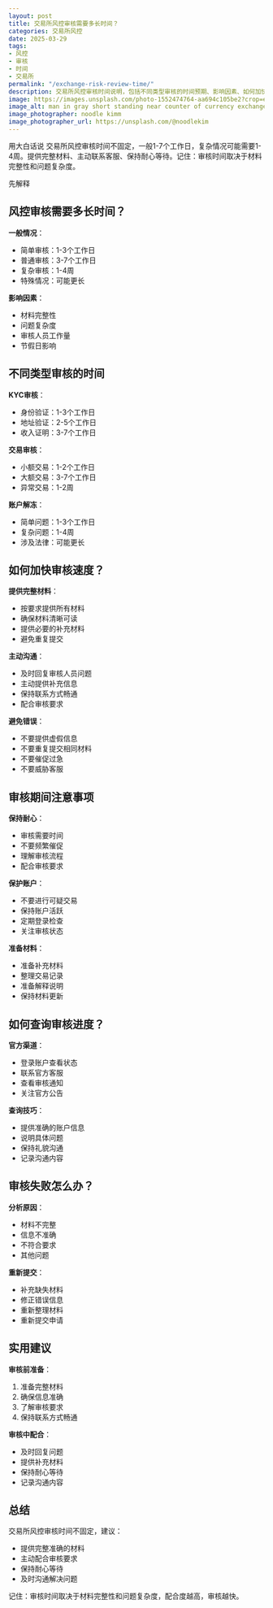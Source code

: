 ```yaml
---
layout: post
title: 交易所风控审核需要多长时间？
categories: 交易所风控
date: 2025-03-29
tags:
- 风控
- 审核
- 时间
- 交易所
permalink: "/exchange-risk-review-time/"
description: 交易所风控审核时间说明，包括不同类型审核的时间预期、影响因素、如何加快审核等。
image: https://images.unsplash.com/photo-1552474764-aa694c105be2?crop=entropy&cs=tinysrgb&fit=max&fm=jpg&ixid=M3w4MDE0MTh8MHwxfHNlYXJjaHw2fHxleGNoYW5nZS1yaXNrLWNvbnRyb2wtcmV2aWV3fGVufDB8MHx8fDE3NTczMjIzMTZ8MA&ixlib=rb-4.1.0&q=80&w=1080
image_alt: man in gray short standing near counter of currency exchange
image_photographer: noodle kimm
image_photographer_url: https://unsplash.com/@noodlekim
---
```

用大白话说
交易所风控审核时间不固定，一般1-7个工作日，复杂情况可能需要1-4周。提供完整材料、主动联系客服、保持耐心等待。记住：审核时间取决于材料完整性和问题复杂度。

先解释

## 风控审核需要多长时间？

**一般情况**：
- 简单审核：1-3个工作日
- 普通审核：3-7个工作日
- 复杂审核：1-4周
- 特殊情况：可能更长

**影响因素**：
- 材料完整性
- 问题复杂度
- 审核人员工作量
- 节假日影响

## 不同类型审核的时间

**KYC审核**：
- 身份验证：1-3个工作日
- 地址验证：2-5个工作日
- 收入证明：3-7个工作日

**交易审核**：
- 小额交易：1-2个工作日
- 大额交易：3-7个工作日
- 异常交易：1-2周

**账户解冻**：
- 简单问题：1-3个工作日
- 复杂问题：1-4周
- 涉及法律：可能更长

## 如何加快审核速度？

**提供完整材料**：
- 按要求提供所有材料
- 确保材料清晰可读
- 提供必要的补充材料
- 避免重复提交

**主动沟通**：
- 及时回复审核人员问题
- 主动提供补充信息
- 保持联系方式畅通
- 配合审核要求

**避免错误**：
- 不要提供虚假信息
- 不要重复提交相同材料
- 不要催促过急
- 不要威胁客服

## 审核期间注意事项

**保持耐心**：
- 审核需要时间
- 不要频繁催促
- 理解审核流程
- 配合审核要求

**保护账户**：
- 不要进行可疑交易
- 保持账户活跃
- 定期登录检查
- 关注审核状态

**准备材料**：
- 准备补充材料
- 整理交易记录
- 准备解释说明
- 保持材料更新

## 如何查询审核进度？

**官方渠道**：
- 登录账户查看状态
- 联系官方客服
- 查看审核通知
- 关注官方公告

**查询技巧**：
- 提供准确的账户信息
- 说明具体问题
- 保持礼貌沟通
- 记录沟通内容

## 审核失败怎么办？

**分析原因**：
- 材料不完整
- 信息不准确
- 不符合要求
- 其他问题

**重新提交**：
- 补充缺失材料
- 修正错误信息
- 重新整理材料
- 重新提交申请

## 实用建议

**审核前准备**：
1. 准备完整材料
2. 确保信息准确
3. 了解审核要求
4. 保持联系方式畅通

**审核中配合**：
- 及时回复问题
- 提供补充材料
- 保持耐心等待
- 记录沟通内容

## 总结

交易所风控审核时间不固定，建议：
- 提供完整准确的材料
- 主动配合审核要求
- 保持耐心等待
- 及时沟通解决问题

记住：审核时间取决于材料完整性和问题复杂度，配合度越高，审核越快。
